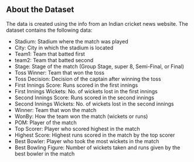 ## About the Dataset

The data is created using the info from an Indian cricket news website. The dataset contains the following data:

- Stadium: Stadium where the match was played
- City: City in which the stadium is located
- Team1: Team that batted first
- team2: Team that batted second
- Stage: Stage of the match (Group Stage, super 8, Semi-Final, or Final)
- Toss Winner: Team that won the toss
- Toss Decision: Decision of the captain after winning the toss
- First Innings Score: Runs scored in the first innings
- First Innings Wickets: No. of wickets lost in the first innings
- Second Innings Score: Runs scored in the second innings
- Second Innings Wickets: No. of wickets lost in the second innings
- Winner: Team that won the match
- WonBy: How the team won the match (wickets or runs)
- POM: Player of the match
- Top Scorer: Player who scored highest in the match
- Highest Score: Highest runs scored in the match by the top scorer
- Best Bowler: Player who took the most wickets in the match
- Best Bowling Figure: Number of wickets taken and runs given by the best bowler in the match

